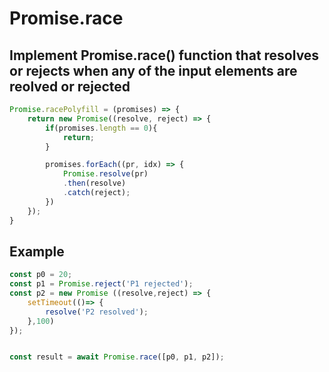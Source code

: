 # Promise.race

## Implement Promise.race() function that resolves or rejects when any of the input elements are reolved or rejected

```javaScript
Promise.racePolyfill = (promises) => {
    return new Promise((resolve, reject) => {
        if(promises.length == 0){
            return;
        }

        promises.forEach((pr, idx) => {
            Promise.resolve(pr)
            .then(resolve)
            .catch(reject);
        })
    });
}
```


## Example


```javascript
const p0 = 20;
const p1 = Promise.reject('P1 rejected');
const p2 = new Promise ((resolve,reject) => {
    setTimeout(()=> {
        resolve('P2 resolved');
    },100)
});


const result = await Promise.race([p0, p1, p2]);
```